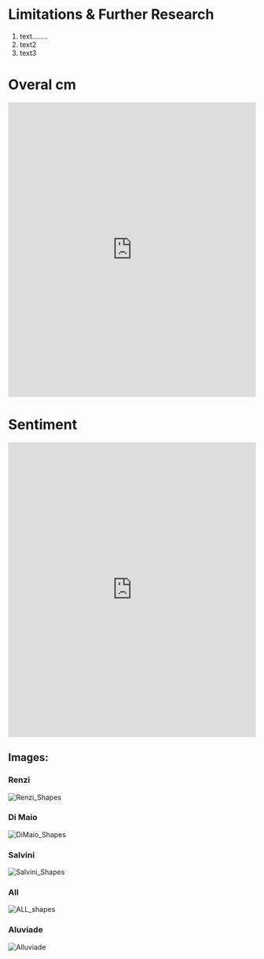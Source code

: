 
# Limitations & Further Research

1. text........
2. text2
3. text3


# Overal cm

<iframe class="scribd_iframe_embed" src="https://www.scribd.com/embeds/378742600/content?start_page=1&view_mode=scroll&access_key=key-3vIsqqPBZWu6U3koVAnx&show_recommendations=true" data-auto-height="false" data-aspect-ratio="1.3333333333333333" scrolling="no" id="doc_81674" width="100%" height="600" frameborder="0"></iframe>

# Sentiment

<iframe class="scribd_iframe_embed" src="https://www.scribd.com/embeds/378745776/content?start_page=1&view_mode=scroll&access_key=key-IUllg9JTKAquHnuSisYN&show_recommendations=true" data-auto-height="false" data-aspect-ratio="1.3333333333333333" scrolling="no" id="doc_94742" width="100%" height="600" frameborder="0"></iframe>



## Images:

### Renzi

![Renzi_Shapes](/italianelection/assets/images/renzi_shapes_final.png)

### Di Maio

![DiMaio_Shapes](italianelection/assets/images/dimaio_shapes_final.png)

### Salvini

![Salvini_Shapes](italianelection/assets/images/salvini_shapes_final.png)

### All

![ALL_shapes](italianelection/assets/images/all_shapes_final1.png)

### Aluviade

![Alluviade](italianelection/assets/images/alluviade.png)



